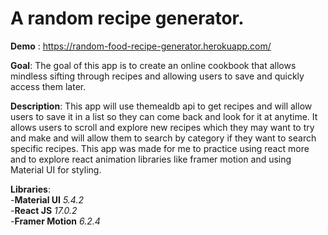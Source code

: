 # A random recipe generator.

**Demo** : https://random-food-recipe-generator.herokuapp.com/

**Goal**: The goal of this app is to create an online cookbook that allows mindless sifting through recipes and allowing users to save and quickly access them later.

**Description**:
This app will use themealdb api to get recipes and will allow users to save it in a list so they can come back and look for it at anytime. It allows users to scroll and explore new recipes which they may want to try and make and will allow them to search by category if they want to search specific recipes. This app was made for me to practice using react more and to explore react animation libraries like framer motion and using Material UI for styling.

**Libraries**:\
-**Material UI** *5.4.2*\
-**React JS** *17.0.2*\
-**Framer Motion** *6.2.4*


